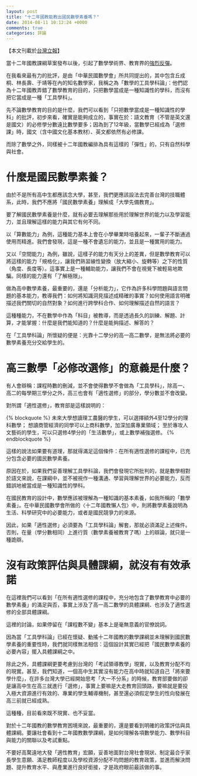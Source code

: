 ```yaml
---
layout: post
title: "十二年國教能教出國民數學素養嗎？"
date: 2014-08-11 10:12:24 +0000
comments: true
categories: 評論
---
```


【本文刊載於[台灣立報](http://www.lihpao.com/)】

當十二年國教課綱草案發布以後，引起了數學學術界、教育界的[強烈反彈](http://www.math.ncku.edu.tw/petition/status.php)。

在我看來最有力的批評，是由「中華民國數學會」所共同提出的，其中包含丘成桐、林長壽、于靖等在內的知名數學家，我稱之為「數學的工具學科論」：他們認為十二年國教弄錯了數學教育的目的，只把數學當成是一種知識性的學科，而沒有把它當成是一種「工具學科」。

先不論數學教育的目的是什麼，我們可以看到「只把數學當成是一種知識性的學科」的批評，初步來看，確實是能夠成立的，事實在於：語文教育（不管是英文還是國文）的必修學分數遠比數學要多；因為到了12年級，當數學已經成為「選修課」時，國文（含中國文化基本教材）、英文都依然有必修課。

而除了數學之外，同樣被十二年國教編排為具有這樣的「彈性」的，只有自然科學與社會。

<!-- more -->

# 什麼是國民數學素養？

由於不是所有高中生都應該念大學，甚至，我們更應該設法去完善台灣的技職體系，此時，我們不應將「國民數學素養」理解成「大學先備教育」。

要了解國民數學素養是什麼，就有必要去理解那些用於理解世界的能力以及學習能力，並且理解這樣的能力與其它有何不同。

以「算數能力」為例，這種能力基本上會在小學畢業時培養起來，一輩子不斷通過使用而精進。我們會發現，這是一種不會遺忘的能力，並且是一種實用的能力。

又以「空間能力」為例，雖說，這樣子的能力有天分上的差異，但是數學教育可以將這樣的能力「規格化」，讓我們熟習線性變換（放大縮小、旋轉等）之下的性質（角度、長度等）。這事實上是一種輔助能力，讓我們不會在視覺下被輕易地欺騙。同樣的能力還有「了解極限」。

做為高中數學素養，最重要的，還是「分析能力」，它作為許多科學問題與語言問題的基本能力，教導我們：如何將知識洞見描述成精確的事實？如何使用語言明確描述我們關切的自然對象？如何進行跨學科合作、如何理解描述自然的語言？

這種種能力，不在數學中作為「科目」被教導，而是透過長久的訓練、解題、計算，才能掌握：什麼是我們能知道的？什麼是能夠描述、解答的？

在「工具學科論」所懷疑的便是：光靠十二學分的高一高二數學，是無法將必要的數學素養充分交給學生的。

# 高三數學「必修改選修」的意義是什麼？

有人會辯稱：課程時數的刪減，並不會使得數學不會做為「工具學科」，除高一、高二的每學期三學分之外，高三也會有「適性選修」的部分，學分數並不會改變。

對所謂「適性選修」，教育部是這樣說明的：

{% blockquote %}
未來大學想讀理工農醫的學生，可以選擇額外4至12學分的理科數學；
想讀商管經濟的同學可以上商科數學，加深加廣專業領域；
至於專攻人文藝術的學生，可以只選修4學分的「生活數學」，或上數學補強選修。
{% endblockquote %}

這樣的說法如果要有道理，那就得滿足這個條件：在所有適性選修的課程中，已充分包含必要的國民數學素養。

原因在於，如果我們妥善理解工具學科論，我們會發現它所批判的，就是數學相對於語文來說，在課綱中，並不被視作一種溝通、學習與理解世界的必要能力，反而錯誤地被當成是一種知識性的學科。

在國民教育的設計中，數學應該被理解為一種知識的基本素養，如我所稱的「數學素養」。在中華民國數學會所做的〈十二年國教懶人包〉中，則將數學素養說明為生活、科學研究中的必要能力，或者是國民競爭力的來源。

因此，如果「適性選修」必須要為「工具學科論」解套，那就必須滿足上述條件。否則，在量（學分數相同）上進行質（數學素養被教育了嗎）上的辯論，就只是一種詭辯。

# 沒有政策評估與具體課綱，就沒有有效承諾

在這裡我們可以看到「在所有適性選修的課程中，充分地包含了數學教育中必要的數學素養」的滿足與否，事實上涉及了高一高二數學的具體課綱、也涉及了適性選修的全部具體課綱。

這裡的討論，如果停留在「課程數不變」基本上是毫無意義的官僚說詞。

因為當「工具學科論」已經在懷疑、動搖十二年國教的數學課綱並未理解到國民數學素養的重要性時，我們就同樣無法相信：這個設計其實已經把「國民數學素養的必要內容」擺入具體課綱之中。

除此之外，具體課綱更要考慮到台灣的「考試領導教學」現實，以及教育分配不均的現實。甚至，我們知道，一個高中生其實沒有能力在高中時就知道自己「將來要學什麼」，在許多台灣大學已經開始思考「大一不分系」的時候，教育部要做的卻是讓高中生在高三就進行「選修」，事實上要嘛是大走教育回頭路，要嘛就是要投入極大資源進行有效的、專業的學生輔導機制，甚至還必須假定學生的性向發展在高三前就已經成熟。

這種種，目前看來既不現實、也不妥當。

對於十二年國教的數學教育困境來說，最重要的，還是要看到明確的政策評估與具體課綱。要讓社會看到十二年國教數學課綱，是如何理解各項數學能力、數學科目與能力的關聯以及考試重點。

不要好高騖遠地大發「適性教育」宏願，妥善地面對台灣社會現狀、制定最合乎家長學生意願、滿足教師程度以及學校資源分配不均問題的教育政策，並進而解決問題、提升教育水平、與產業進行良好銜接，才是政府眼前最該做的事。

